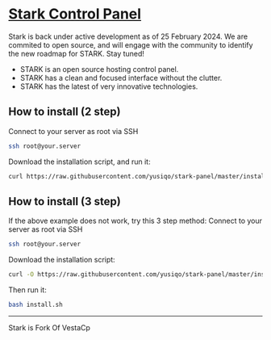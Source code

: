 [Stark Control Panel](https://github.com/yusiqo/stark-panel/)
==================================================

Stark is back under active development as of 25 February 2024. We are commited to open source, and will engage with the community to identify the new roadmap for STARK. Stay tuned!



* STARK is an open source hosting control panel.
* STARK has a clean and focused interface without the clutter.
* STARK has the latest of very innovative technologies.

How to install (2 step)
----------------------------
Connect to your server as root via SSH
```bash
ssh root@your.server
```

Download the installation script, and run it:
```bash
curl https://raw.githubusercontent.com/yusiqo/stark-panel/master/install.sh | bash
```

How to install (3 step)
----------------------------
If the above example does not work, try this 3 step method:
Connect to your server as root via SSH
```bash
ssh root@your.server
```

Download the installation script:
```bash
curl -O https://raw.githubusercontent.com/yusiqo/stark-panel/master/install.sh
```
Then run it:
```bash
bash install.sh
```


----------------------------

Stark is Fork Of VestaCp

